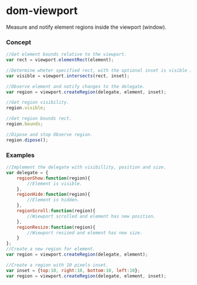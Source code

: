 # dom-viewport
Measure and notify element regions inside the viewport (window).

### Concept

```javascript
//Get element bounds relative to the viewport.
var rect = viewport.elementRect(element);
```

```javascript
//Determine wheter specified rect, with the optional inset is visible inside the viewport.
var visible = viewport.intersects(rect, inset);
```

```javascript
//Observe element and notify changes to the delegate.
var region = viewport.createRegion(delegate, element, inset);

//Get region visibility.
region.visible;

//Get region bounds rect.
region.bounds;

//Dipose and stop Observe region.
region.dipose();
```

### Examples

```javascript
//Implement the delegate with visibillity, position and size.
var delegate = {
	regionShow:function(region){
		//Element is visible.
	},
	regionHide:function(region){
		//Element is hidden.
	},
	regionScroll:function(region){
		//Wiewport scrolled and element has new position.
	},
	regionResize:function(region){
		//Wiewport resized and element has new size.
	}
};
//Create a new region for element.
var region = viewport.createRegion(delegate, element);
```

```javascript
//Create a region with 10 pixels inset.
var inset = {top:10, right:10, bottom:10, left:10};
var region = viewport.createRegion(delegate, element, inset);
```
